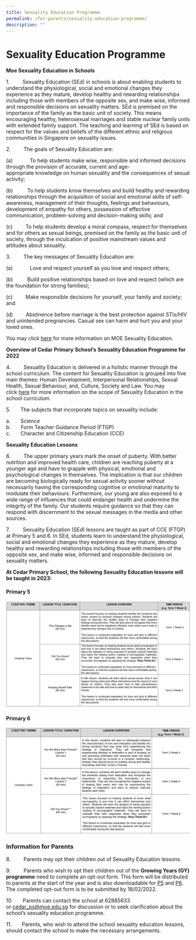 ```yaml
---
title: Sexuality Education Programme
permalink: /for-parents/sexuality-education-programme/
description: ""
---
```

# **Sexuality Education Programme**




**Moe Sexuality Education in Schools**

1.         Sexuality Education (SEd) in schools is about enabling students to understand the physiological, social and emotional changes they experience as they mature, develop healthy and rewarding relationships including those with members of the opposite sex, and make wise, informed and responsible decisions on sexuality matters. SEd is premised on the importance of the family as the basic unit of society. This means encouraging healthy, heterosexual marriages and stable nuclear family units with extended family support. The teaching and learning of SEd is based on respect for the values and beliefs of the different ethnic and religious communities in Singapore on sexuality issues.

2.         The goals of Sexuality Education are:

(a)            To help students make wise, responsible and informed decisions through the provision of accurate, current and age-appropriate knowledge on human sexuality and the consequences of sexual activity;

(b)          To help students know themselves and build healthy and rewarding relationships through the acquisition of social and emotional skills of self-awareness, management of their thoughts, feelings and behaviours, development of empathy for others, possession of effective communication, problem-solving and decision-making skills; and

(c)         To help students develop a moral compass, respect for themselves and for others as sexual beings, premised on the family as the basic unit of society, through the inculcation of positive mainstream values and attitudes about sexuality.

3.         The key messages of Sexuality Education are:

(a)            Love and respect yourself as you love and respect others;

(b)          Build positive relationships based on love and respect (which are the foundation for strong families);

(c)         Make responsible decisions for yourself, your family and society; and

(d)         Abstinence before marriage is the best protection against STIs/HIV and unintended pregnancies. Casual sex can harm and hurt you and your loved ones.

You may click [here](https://www.moe.gov.sg/education-in-sg/our-programmes/sexuality-education) for more information on MOE Sexuality Education.

**Overview of Cedar Primary** **School’s** **Sexuality Education Programme for 2022**

4.         Sexuality Education is delivered in a holistic manner through the school curriculum. The content for Sexuality Education is grouped into five main themes: Human Development, Interpersonal Relationships, Sexual Health, Sexual Behaviour, and, Culture, Society and Law. You may click [here](https://go.gov.sg/moe-sexuality-education-scope) for more information on the scope of Sexuality Education in the school curriculum.

5.       The subjects that incorporate topics on sexuality include:

a.       Science    
b.       Form Teacher Guidance Period (FTGP)   
c.       Character and Citizenship Education (CCE)

  

**Sexuality Education Lessons**

6.         The upper primary years mark the onset of puberty. With better nutrition and improved health care, children are reaching puberty at a younger age and have to grapple with physical, emotional and psychological changes in themselves. The implication is that our children are becoming biologically ready for sexual activity sooner without necessarily having the corresponding cognitive or emotional maturity to modulate their behaviours. Furthermore, our young are also exposed to a wide range of influences that could endanger health and undermine the integrity of the family. Our students require guidance so that they can respond with discernment to the sexual messages in the media and other sources. 

7.         Sexuality Education (SEd) lessons are taught as part of CCE (FTGP) at Primary 5 and 6. In SEd, students learn to understand the physiological, social and emotional changes they experience as they mature, develop healthy and rewarding relationships including those with members of the opposite sex, and make wise, informed and responsible decisions on sexuality matters. 


**At Cedar Primary School, the following Sexuality Education lessons will be taught in 2023:**

#### Primary 5

![](/images/P5.png)

#### Primary 6

![](/images/P6.png)

### Information for Parents

8.         Parents may opt their children out of Sexuality Education lessons.

9.         Parents who wish to opt their children out of the **Growing Years (GY) programme** need to complete an opt-out form. This form will be distributed to parents at the start of the year and is also downloadable for [P5](/files/GY/P5%20GY%20Letter.pdf) and [P6](/files/GY/P6%20GY%20Letter.pdf). The completed opt-out form is to be submitted by 18/02/2022.

10.       Parents can contact the school at 62885633 or [cedar_ps@moe.edu.sg](mailto:cedar_ps@moe.edu.sg) for discussion or to seek clarification about the school’s sexuality education programme.

11.       Parents, who wish to attend the school sexuality education lessons, should contact the school to make the necessary arrangements.